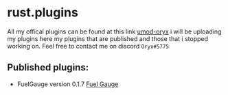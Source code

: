 # **rust.plugins**
All my offical plugins can be found at this link [umod-oryx](https://umod.org/user/oryx#plugins) i will be uploading my plugins here my plugins that are published and those that i stopped working on. Feel free to contact me on discord `Oryx#5775`

## **Published plugins:**

- FuelGauge version 0.1.7 [Fuel Gauge](https://umod.org/plugins/fuel-gauge)
